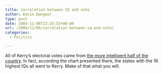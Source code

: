 ```yaml
---
title: Correlation between IQ and vote
author: Kevin Dangoor
type: post
date: 2004-11-06T23:25:53+00:00
url: /2004/11/06/correlation-between-iq-and-vote/
categories:
  - Politics

---
```

All of Kerry&#8217;s electoral votes came from [the more intelligent half of the country][1]. In fact, according the chart presented there, the states with the 16 highest IQs all went to Kerry. Make of that what you will.

 [1]: http://attenuation.net/files/iq.htm ""